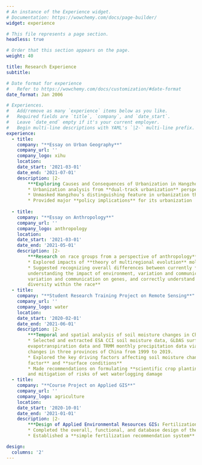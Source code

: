```yaml
---
# An instance of the Experience widget.
# Documentation: https://wowchemy.com/docs/page-builder/
widget: experience

# This file represents a page section.
headless: true

# Order that this section appears on the page.
weight: 40

title: Research Experience
subtitle:

# Date format for experience
#   Refer to https://wowchemy.com/docs/customization/#date-format
date_format: Jan 2006

# Experiences.
#   Add/remove as many `experience` items below as you like.
#   Required fields are `title`, `company`, and `date_start`.
#   Leave `date_end` empty if it's your current employer.
#   Begin multi-line descriptions with YAML's `|2-` multi-line prefix.
experience:
  - title:
    company: "**Essay on Urban Geography**"
    company_url: ''
    company_logo: xihu
    location: 
    date_start: '2021-03-01'
    date_end: '2021-07-01'
    description: |2-
        ***Exploring Causes and Consequences of Urbanization in Hangzhou of China(1978 – 2021)***
        * Urbanization analysis from **dual-track urbanization** perspective; Migration and economy research using ArcGIS
        * Unmasked Hangzhou’s distinguishing feature in urbanization that engendering the city’s **modernization and urbanization**
        * Provided major **policy implications** for its urbanization
        
  - title:
    company: "**Essay on Anthropology**"
    company_url: ''
    company_logo: anthropology
    location: 
    date_start: '2021-03-01'
    date_end: '2021-05-01'
    description: |2-
        ***Research on race groups from a perspective of anthropology***
        * Explored impacts of **theory of multiregional evolution** molecular biology on ethnic division 
        * Suggested recognizing overall differences between currently **divided ethnic groups**
        understanding the impact of environment, variation and communication on genes
        variation and communication on genes, and correctly understand the **individual 
        diversity within the race**
  - title:
    company: "**Student Research Training Project on Remote Sensing**"
    company_url: ''
    company_logo: water
    location: 
    date_start: '2020-02-01'
    date_end: '2021-06-01'
    description: |2-
        ***Temporal and spatial analysis of soil moisture changes in China***
        * Selected and extracted ESA CCI soil moisture data, GLDAS surface runoff data, 
        evapotranspiration data and TRMM monthly precipitation data via MATLAB and analyzed 
        changes in three provinces of China from 1999 to 2019.
        * Explored the key driving factors affecting soil moisture change by using **climate 
        factor** and **surface conditions**
        * Made recommendations on formulating **scientific crop planting** and **management measures**, 
        and mitigation of risks of wet waterlogging damage
  - title:
    company: "**Course Project on Applied GIS**"
    company_url: ''
    company_logo: agriculture
    location: 
    date_start: '2020-10-01'
    date_end: '2021-01-01'
    description: |2-
        ***Design of Applied Environmental Resources GIS: Fertilization Recommendation GIS***
        * Completed the overall, functional, and database design of the system after learning agricultural fertilization model
        * Established a **simple fertilization recommendation system** using MS Visual C#2010×ESRI ArcGIS for Engine 10.2

design:
  columns: '2'
---
```

